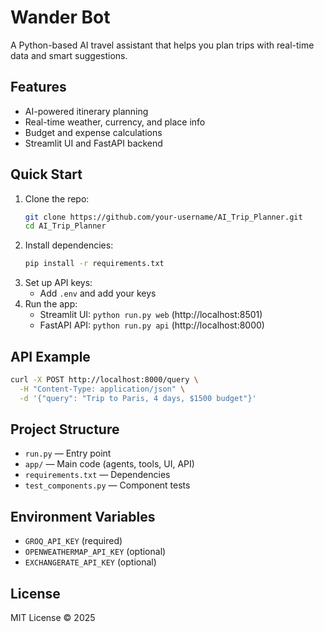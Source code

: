 # Wander Bot

A Python-based AI travel assistant that helps you plan trips with real-time data and smart suggestions.

## Features
- AI-powered itinerary planning
- Real-time weather, currency, and place info
- Budget and expense calculations
- Streamlit UI and FastAPI backend

## Quick Start
1. Clone the repo:
   ```sh
   git clone https://github.com/your-username/AI_Trip_Planner.git
   cd AI_Trip_Planner
   ```
2. Install dependencies:
   ```sh
   pip install -r requirements.txt
   ```
3. Set up API keys:
   -  Add `.env` and add your keys
4. Run the app:
   - Streamlit UI: `python run.py web` (http://localhost:8501)
   - FastAPI API: `python run.py api` (http://localhost:8000)

## API Example
```sh
curl -X POST http://localhost:8000/query \
  -H "Content-Type: application/json" \
  -d '{"query": "Trip to Paris, 4 days, $1500 budget"}'
```

## Project Structure
- `run.py` — Entry point
- `app/` — Main code (agents, tools, UI, API)
- `requirements.txt` — Dependencies
- `test_components.py` — Component tests

## Environment Variables
- `GROQ_API_KEY` (required)
- `OPENWEATHERMAP_API_KEY` (optional)
- `EXCHANGERATE_API_KEY` (optional)

## License
MIT License © 2025





